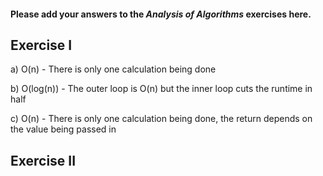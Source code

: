 #### Please add your answers to the ***Analysis of  Algorithms*** exercises here.

## Exercise I

a) O(n) - There is only one calculation being done


b) O(log(n)) - The outer loop is O(n) but the inner loop cuts the runtime in half


c) O(n) - There is only one calculation being done, the return depends on the value being passed in

## Exercise II

